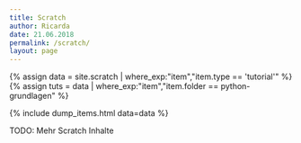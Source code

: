 ```yaml
---
title: Scratch
author: Ricarda
date: 21.06.2018
permalink: /scratch/
layout: page
---
```


{% assign data = site.scratch | where_exp:"item","item.type == 'tutorial'" %}
{% assign tuts = data | where_exp:"item","item.folder == python-grundlagen" %}

{% include dump_items.html data=data %}


TODO: Mehr Scratch Inhalte
